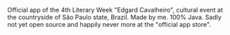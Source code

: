Official app of the 4th Literary Week "Edgard Cavalheiro", cultural event at the countryside of São Paulo state, Brazil. Made by me. 100% Java. Sadly not yet open source and happily never more at the "official app store".
